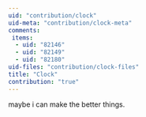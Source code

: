 ```yaml
---
uid: "contribution/clock"
uid-meta: "contribution/clock-meta"
comments: 
 items: 
  - uid: "82146"
  - uid: "82149"
  - uid: "82180"
uid-files: "contribution/clock-files"
title: "Clock"
contribution: "true"
---
```


maybe i can make the better things.